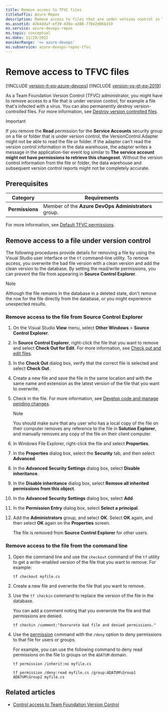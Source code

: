 ```yaml
---
title: Remove access to TFVC files
titleSuffix: Azure Repos
description: Remove access to files that are under version control in Team Foundation Version Control (TFVC).
ms.assetid: 4264ddaf-ef39-430a-a388-770e2d06b319
ms.service: azure-devops-repos
ms.topic: conceptual
ms.date: 11/29/2022
monikerRange: '<= azure-devops'
ms.subservice: azure-devops-repos-tfvc
---
```



# Remove access to TFVC files

[!INCLUDE [version-lt-eq-azure-devops](../../includes/version-lt-eq-azure-devops.md)]
[!INCLUDE [version-vs-gt-eq-2019](../../includes/version-vs-gt-eq-2019.md)]


As a Team Foundation Version Control (TFVC) administrator, you might have to remove access to a file that is under version control, for example a file that's infected with a virus. You can also permanently destroy version-controlled files. For more information, see [Destroy version controlled files](destroy-version-controlled-files.md).

> [!IMPORTANT] 
> If you remove the **Read** permission for the **Service Accounts** security group on a file or folder that is under version control, the VersionControl.Adapter might not be able to read the file or folder. If the adapter can't read the version control information in the data warehouse, the adapter writes a message in the application-tier event log similar to **The service account might not have permissions to retrieve this changeset**. Without the version control information from the file or folder, the data warehouse and subsequent version control reports might not be completely accurate.

## Prerequisites

| Category | Requirements |
|--------------|-------------|
|**Permissions**|Member of the **Azure DevOps Administrators** group. |

For more information, see [Default TFVC permissions](../../organizations/security/default-tfvc-permissions.md).

## Remove access to a file under version control

The following procedures provide details for removing a file by using the Visual Studio user interface or the `tf` command-line utility. To remove access, you overwrite the bad file version with a clean version and add the clean version to the database. By setting the read/write permissions, you can prevent the file from appearing in **Source Control Explorer**.

> [!NOTE]
> Although the file remains in the database in a deleted state, don't remove the row for the file directly from the database, or you might experience unexpected results.

### Remove access to the file from Source Control Explorer

1. On the Visual Studio **View** menu, select **Other Windows** > **Source Control Explorer**.

1. In **Source Control Explorer**, right-click the file that you want to remove and select **Check Out for Edit**. For more information, see [Check out and edit files](check-out-edit-files.md).

1. In the **Check Out** dialog box, verify that the correct file is selected and select **Check Out**.

1. Create a new file and save the file in the same location and with the same name and extension as the latest version of the file that you want to overwrite.

1. Check in the file. For more information, see [Develop code and manage pending changes](develop-code-manage-pending-changes.md).

   > [!NOTE]
   > You should make sure that any user who has a local copy of the file on their computer removes any reference to the file in **Solution Explorer**, and manually removes any copy of the file on their client computer.

1. In Windows File Explorer, right-click the file and select **Properties**.

1. In the **Properties** dialog box, select the **Security** tab, and then select **Advanced**.

1. In the **Advanced Security Settings** dialog box, select **Disable inheritance**.

1. In the **Disable inheritance** dialog box, select **Remove all inherited permissions from this object**.

1. In the **Advanced Security Settings** dialog box, select **Add**.

1. In the **Permission Entry** dialog box, select **Select a principal**.

1. Add the **Administrators** group, and select **OK**. Select **OK** again, and then select **OK** again on the **Properties** screen.

   The file is removed from **Source Control Explorer** for other users.

### Remove access to the file from the command line

1. Open the command line and use the `checkout` command of the `tf` utility to get a write-enabled version of the file that you want to remove. For example:

   ```
   tf checkout myfile.cs
   ```

1. Create a new file and overwrite the file that you want to remove.

1. Use the `tf checkin` command to replace the version of the file in the database.

   You can add a comment noting that you overwrote the file and that permissions are denied.

   ```
   tf checkin /comment:"Overwrote bad file and denied permissions."
   ```

1. Use the [permission](permission-command.md) command with the `/deny` option to deny permissions to that file for users or groups.

   For example, you can use the following command to deny read permissions on the file to groups on the `ADATUM` domain.

   ```
   tf permission /inherit:no myfile.cs

   tf permission /deny:read myfile.cs /group:ADATUM\Group1 ADATUM\Group2 myfile.cs
   ```

## Related articles

- [Control access to Team Foundation Version Control](control-access-team-foundation-version-control.md)
